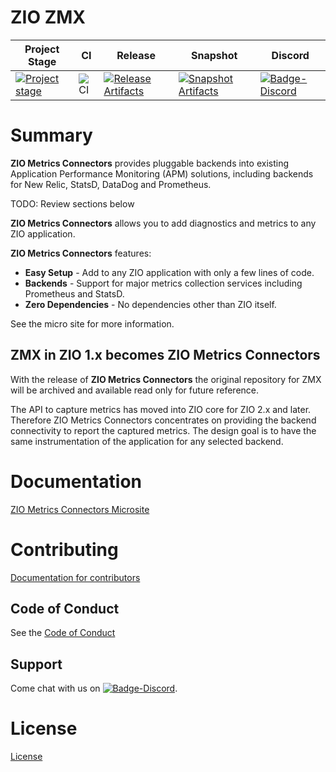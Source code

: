 # ZIO ZMX

| Project Stage | CI | Release | Snapshot | Discord |
| --- | --- | --- | --- | --- |
| [![Project stage][Stage]][Stage-Page] | ![CI][Badge-CI] | [![Release Artifacts][Badge-SonatypeReleases]][Link-SonatypeReleases] | [![Snapshot Artifacts][Badge-SonatypeSnapshots]][Link-SonatypeSnapshots] | [![Badge-Discord]][Link-Discord] |

# Summary

**ZIO Metrics Connectors** provides pluggable backends into existing Application Performance Monitoring (APM) solutions,
including backends for New Relic, StatsD, DataDog and Prometheus.

TODO: Review sections below

**ZIO Metrics Connectors** allows you to add diagnostics and metrics to any ZIO application.

**ZIO Metrics Connectors** features:

* **Easy Setup** - Add to any ZIO application with only a few lines of code.
* **Backends** - Support for major metrics collection services including Prometheus and StatsD.
* **Zero Dependencies** - No dependencies other than ZIO itself.

See the micro site for more information.

## ZMX in ZIO 1.x becomes ZIO Metrics Connectors

With the release of **ZIO Metrics Connectors** the original repository for ZMX will be archived 
and available read only for future reference. 

The API to capture metrics has moved into ZIO core for ZIO 2.x and later. Therefore ZIO Metrics Connectors 
concentrates on providing the backend connectivity to report the captured metrics. The design 
goal is to have the same instrumentation of the application for any selected backend. 

# Documentation
[ZIO Metrics Connectors Microsite](https://zio.github.io/zio-metrics-connectors/)

# Contributing
[Documentation for contributors](https://zio.github.io/zio-metrics-connectors/docs/about/about_contributing)

## Code of Conduct

See the [Code of Conduct](https://zio.github.io/zio-metrics-connectors/docs/about/about_coc)

## Support

Come chat with us on [![Badge-Discord]][Link-Discord].


# License
[License](LICENSE)

[Badge-SonatypeReleases]: https://img.shields.io/nexus/r/https/oss.sonatype.org/dev.zio/zio-metrics-connectors_2.12.svg "Sonatype Releases"
[Badge-SonatypeSnapshots]: https://img.shields.io/nexus/s/https/oss.sonatype.org/dev.zio/zio-metrics-connectors_2.12.svg "Sonatype Snapshots"
[Badge-Discord]: https://img.shields.io/discord/629491597070827530?logo=discord "chat on discord"
[Link-SonatypeReleases]: https://oss.sonatype.org/content/repositories/releases/dev/zio/zio-metrics-connectors.12/ "Sonatype Releases"
[Link-SonatypeSnapshots]: https://oss.sonatype.org/content/repositories/snapshots/dev/zio/zio-metrics-connectors_2.12/ "Sonatype Snapshots"
[Link-Discord]: https://discord.gg/2ccFBr4 "Discord"
[Badge-CI]: https://github.com/zio/zio-metrics-connectors/workflows/CI/badge.svg
[Stage]: https://img.shields.io/badge/Project%20Stage-Development-yellowgreen.svg
[Stage-Page]: https://github.com/zio/zio/wiki/Project-Stages

